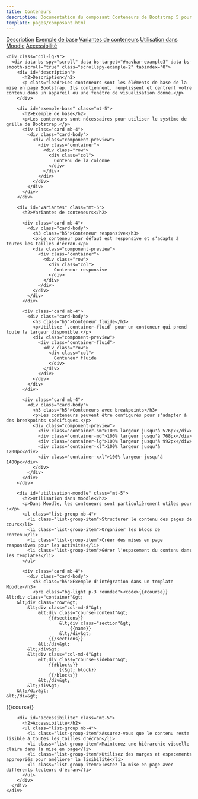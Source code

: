 ```yaml
---
title: Conteneurs
description: Documentation du composant Conteneurs de Bootstrap 5 pour Moodle
template: pages/composant.html
---
```


<div class="container py-4">
  <div class="row">
    <div class="col-lg-3">
      <nav id="navbar-example3" class="h-100 flex-column align-items-stretch pe-4 border-end">
        <nav class="nav nav-pills flex-column">
          <a class="nav-link" href="#description">Description</a>
          <a class="nav-link" href="#exemple-base">Exemple de base</a>
          <a class="nav-link" href="#variantes">Variantes de conteneurs</a>
          <a class="nav-link" href="#utilisation-moodle">Utilisation dans Moodle</a>
          <a class="nav-link" href="#accessibilite">Accessibilité</a>
        </nav>
      </nav>
    </div>

    <div class="col-lg-9">
      <div data-bs-spy="scroll" data-bs-target="#navbar-example3" data-bs-smooth-scroll="true" class="scrollspy-example-2" tabindex="0">
        <div id="description">
          <h2>Description</h2>
          <p class="lead">Les conteneurs sont les éléments de base de la mise en page Bootstrap. Ils contiennent, remplissent et centrent votre contenu dans un appareil ou une fenêtre de visualisation donné.</p>
        </div>

        <div id="exemple-base" class="mt-5">
          <h2>Exemple de base</h2>
          <p>Les conteneurs sont nécessaires pour utiliser le système de grille de Bootstrap.</p>
          <div class="card mb-4">
            <div class="card-body">
              <div class="component-preview">
                <div class="container">
                  <div class="row">
                    <div class="col">
                      Contenu de la colonne
                    </div>
                  </div>
                </div>
              </div>
            </div>
          </div>
        </div>

        <div id="variantes" class="mt-5">
          <h2>Variantes de conteneurs</h2>

          <div class="card mb-4">
            <div class="card-body">
              <h3 class="h5">Conteneur responsive</h3>
              <p>Le conteneur par défaut est responsive et s'adapte à toutes les tailles d'écran.</p>
              <div class="component-preview">
                <div class="container">
                  <div class="row">
                    <div class="col">
                      Conteneur responsive
                    </div>
                  </div>
                </div>
              </div>
            </div>
          </div>

          <div class="card mb-4">
            <div class="card-body">
              <h3 class="h5">Conteneur fluide</h3>
              <p>Utilisez `.container-fluid` pour un conteneur qui prend toute la largeur disponible.</p>
              <div class="component-preview">
                <div class="container-fluid">
                  <div class="row">
                    <div class="col">
                      Conteneur fluide
                    </div>
                  </div>
                </div>
              </div>
            </div>
          </div>

          <div class="card mb-4">
            <div class="card-body">
              <h3 class="h5">Conteneurs avec breakpoints</h3>
              <p>Les conteneurs peuvent être configurés pour s'adapter à des breakpoints spécifiques.</p>
              <div class="component-preview">
                <div class="container-sm">100% largeur jusqu'à 576px</div>
                <div class="container-md">100% largeur jusqu'à 768px</div>
                <div class="container-lg">100% largeur jusqu'à 992px</div>
                <div class="container-xl">100% largeur jusqu'à 1200px</div>
                <div class="container-xxl">100% largeur jusqu'à 1400px</div>
              </div>
            </div>
          </div>
        </div>

        <div id="utilisation-moodle" class="mt-5">
          <h2>Utilisation dans Moodle</h2>
          <p>Dans Moodle, les conteneurs sont particulièrement utiles pour :</p>
          <ul class="list-group mb-4">
            <li class="list-group-item">Structurer le contenu des pages de cours</li>
            <li class="list-group-item">Organiser les blocs de contenu</li>
            <li class="list-group-item">Créer des mises en page responsives pour les activités</li>
            <li class="list-group-item">Gérer l'espacement du contenu dans les templates</li>
          </ul>

          <div class="card mb-4">
            <div class="card-body">
              <h3 class="h5">Exemple d'intégration dans un template Moodle</h3>
              <pre class="bg-light p-3 rounded"><code>{{#course}}
    &lt;div class="container"&gt;
        &lt;div class="row"&gt;
            &lt;div class="col-md-8"&gt;
                &lt;div class="course-content"&gt;
                    {{#sections}}
                        &lt;div class="section"&gt;
                            {{name}}
                        &lt;/div&gt;
                    {{/sections}}
                &lt;/div&gt;
            &lt;/div&gt;
            &lt;div class="col-md-4"&gt;
                &lt;div class="course-sidebar"&gt;
                    {{#blocks}}
                        {{&gt; block}}
                    {{/blocks}}
                &lt;/div&gt;
            &lt;/div&gt;
        &lt;/div&gt;
    &lt;/div&gt;
{{/course}}</code></pre>
            </div>
          </div>
        </div>

        <div id="accessibilite" class="mt-5">
          <h2>Accessibilité</h2>
          <ul class="list-group mb-4">
            <li class="list-group-item">Assurez-vous que le contenu reste lisible à toutes les tailles d'écran</li>
            <li class="list-group-item">Maintenez une hiérarchie visuelle claire dans la mise en page</li>
            <li class="list-group-item">Utilisez des marges et espacements appropriés pour améliorer la lisibilité</li>
            <li class="list-group-item">Testez la mise en page avec différents lecteurs d'écran</li>
          </ul>
        </div>
      </div>
    </div>
  </div>
</div>